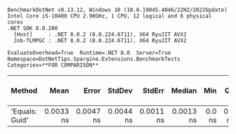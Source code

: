 ```

BenchmarkDotNet v0.13.12, Windows 10 (10.0.19045.4046/22H2/2022Update)
Intel Core i5-10400 CPU 2.90GHz, 1 CPU, 12 logical and 6 physical cores
.NET SDK 8.0.200
  [Host]     : .NET 8.0.2 (8.0.224.6711), X64 RyuJIT AVX2
  Job-TLMPGC : .NET 8.0.2 (8.0.224.6711), X64 RyuJIT AVX2

EvaluateOverhead=True  Runtime=.NET 8.0  Server=True  
Namespace=DotNetTips.Spargine.Extensions.BenchmarkTests  Categories=**FOR COMPARISON**  

```
| Method         | Mean      | Error     | StdDev    | StdErr    | Median    | Min    | Q1     | Q3        | Max       | Op/s              | CI99.9% Margin | Iterations | Kurtosis | MValue | Skewness | Rank | LogicalGroup | Baseline | Exceptions | Completed Work Items | Lock Contentions | Code Size | Allocated |
|--------------- |----------:|----------:|----------:|----------:|----------:|-------:|-------:|----------:|----------:|------------------:|---------------:|-----------:|---------:|-------:|---------:|-----:|------------- |--------- |-----------:|---------------------:|-----------------:|----------:|----------:|
| &#39;Equals: Guid&#39; | 0.0033 ns | 0.0047 ns | 0.0044 ns | 0.0011 ns | 0.0013 ns | 0.0 ns | 0.0 ns | 0.0048 ns | 0.0125 ns | 299,382,639,438.8 |      0.0047 ns |      15.00 |    2.667 |  2.000 |    1.061 |    1 | *            | No       |          - |                    - |                - |      42 B |         - |
